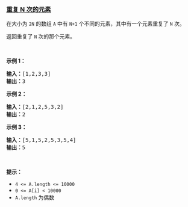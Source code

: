 ### [重复 N 次的元素](https://leetcode-cn.com/problems/n-repeated-element-in-size-2n-array)

<p>在大小为 <code>2N</code> 的数组 <code>A</code> 中有 <code>N+1</code> 个不同的元素，其中有一个元素重复了 <code>N</code> 次。</p>

<p>返回重复了 <code>N</code> 次的那个元素。</p>

<p> </p>

<ol>
</ol>

<p><strong>示例 1：</strong></p>

<pre>
<strong>输入：</strong>[1,2,3,3]
<strong>输出：</strong>3
</pre>

<p><strong>示例 2：</strong></p>

<pre>
<strong>输入：</strong>[2,1,2,5,3,2]
<strong>输出：</strong>2
</pre>

<p><strong>示例 3：</strong></p>

<pre>
<strong>输入：</strong>[5,1,5,2,5,3,5,4]
<strong>输出：</strong>5
</pre>

<p> </p>

<p><strong>提示：</strong></p>

<ul>
	<li><code>4 <= A.length <= 10000</code></li>
	<li><code>0 <= A[i] < 10000</code></li>
	<li><code>A.length</code> 为偶数</li>
</ul>
